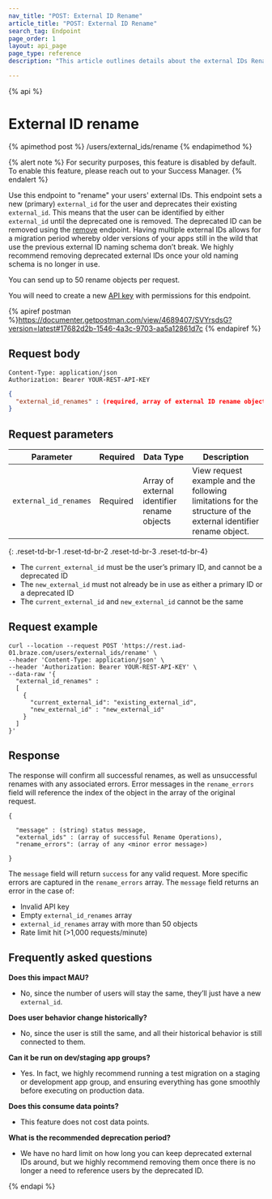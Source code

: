 ```yaml
---
nav_title: "POST: External ID Rename"
article_title: "POST: External ID Rename"
search_tag: Endpoint
page_order: 1
layout: api_page
page_type: reference
description: "This article outlines details about the external IDs Rename endpoint."

---
```

{% api %}
# External ID rename
{% apimethod post %}
/users/external_ids/rename
{% endapimethod %}

{% alert note %}
For security purposes, this feature is disabled by default. To enable this feature, please reach out to your Success Manager.
{% endalert %}

Use this endpoint to "rename" your users' external IDs. This endpoint sets a new (primary) `external_id` for the user and deprecates their existing `external_id`. This means that the user can be identified by either `external_id` until the deprecated one is removed. The deprecated ID can be removed using the [remove]({{site.baseurl}}/api/endpoints/user_data/external_id_migration/post_external_ids_remove) endpoint. Having multiple external IDs allows for a migration period whereby older versions of your apps still in the wild that use the previous external ID naming schema don’t break. We highly recommend removing deprecated external IDs once your old naming schema is no longer in use.

You can send up to 50 rename objects per request.

You will need to create a new [API key]({{site.baseurl}}/api/api_key/) with permissions for this endpoint.

{% apiref postman %}https://documenter.getpostman.com/view/4689407/SVYrsdsG?version=latest#17682d2b-1546-4a3c-9703-aa5a12861d7c {% endapiref %}

## Request body

```
Content-Type: application/json
Authorization: Bearer YOUR-REST-API-KEY
```

```json
{
  "external_id_renames" : (required, array of external ID rename objects)
}
```

## Request parameters

| Parameter | Required | Data Type | Description |
| --------- | ---------| --------- | ----------- |
| `external_id_renames` | Required | Array of external identifier rename objects | View request example and the following limitations for the structure of the external identifier rename object. |
{: .reset-td-br-1 .reset-td-br-2 .reset-td-br-3  .reset-td-br-4}

- The `current_external_id` must be the user’s primary ID, and cannot be a deprecated ID
- The `new_external_id` must not already be in use as either a primary ID or a deprecated ID
- The `current_external_id` and `new_external_id` cannot be the same

## Request example
```
curl --location --request POST 'https://rest.iad-01.braze.com/users/external_ids/rename' \
--header 'Content-Type: application/json' \
--header 'Authorization: Bearer YOUR-REST-API-KEY' \
--data-raw '{
  "external_id_renames" : 
  [
    {
      "current_external_id": "existing_external_id",
      "new_external_id" : "new_external_id"
    }
  ]
}'
```

## Response
The response will confirm all successful renames, as well as unsuccessful renames with any associated errors. Error messages in the `rename_errors` field will reference the index of the object in the array of the original request.

```
{

  "message" : (string) status message,
  "external_ids" : (array of successful Rename Operations),
  "rename_errors": (array of any <minor error message>)

}
```

The `message` field will return `success` for any valid request. More specific errors are captured in the `rename_errors` array. The `message` field returns an error in the case of:
- Invalid API key
- Empty `external_id_renames` array
- `external_id_renames` array with more than 50 objects
- Rate limit hit (>1,000 requests/minute)

## Frequently asked questions

__Does this impact MAU?__
- No, since the number of users will stay the same, they’ll just have a new `external_id`.

__Does user behavior change historically?__
- No, since the user is still the same, and all their historical behavior is still connected to them.

__Can it be run on dev/staging app groups?__
- Yes. In fact, we highly recommend running a test migration on a staging or development app group, and ensuring everything has gone smoothly before executing on production data.

__Does this consume data points?__
- This feature does not cost data points.

__What is the recommended deprecation period?__
- We have no hard limit on how long you can keep deprecated external IDs around, but we highly recommend removing them once there is no longer a need to reference users by the deprecated ID.

{% endapi %}
